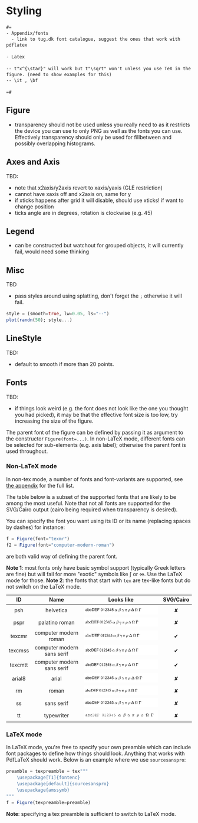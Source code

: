 # Styling

```@meta
#=
- Appendix/fonts
  - link to tug.dk font catalogue, suggest the ones that work with pdflatex

- Latex

-- t"x^{\star}" will work but t"\sqrt" won't unless you use TeX in the figure. (need to show examples for this)
-- \it , \bf

=#
```

## Figure

- transparency should not be used unless you really need to as it restricts the device you can use to only PNG as well as the fonts you can use. Effectively transparency should only be used for fillbetween and possibly overlapping histograms.

## Axes and Axis

TBD:
- note that x2axis/y2axis revert to xaxis/yaxis (GLE restriction)
- cannot have xaxis off and x2axis on, same for y
- if xticks happens after grid it will disable, should use xticks! if want to change position
- ticks angle are in degrees, rotation is clockwise (e.g. 45)

## Legend

- can be constructed but watchout for grouped objects, it will currently fail, would need some thinking

## Misc

TBD
- pass styles around using splatting, don't forget the `;` otherwise it will fail.
```julia
style = (smooth=true, lw=0.05, ls="--")
plot(randn(50); style...)
```

## LineStyle

TBD:
- default to smooth if more than 20 points.

## Fonts
TBD:
- if things look weird (e.g. the font does not look like the one you thought you had picked), it may be that the effective font size is too low, try increasing the size of the figure.

The parent font of the figure can be defined by passing it as argument to the constructor `Figure(font=...)`.
In non-LaTeX mode, different fonts can be selected for sub-elements (e.g. axis label); otherwise the parent font is used throughout.

### Non-LaTeX mode

In non-tex mode, a number of fonts and font-variants are supported, see [the appendix](/appendix/fonts/) for the full list.

The table below is a subset of the supported fonts that are likely to be among the most useful. Note that not all fonts are supported for the SVG/Cairo output (cairo being required when transparency is desired).

You can specify the font you want using its ID or its name (replacing spaces by dashes) for instance:

```julia
f = Figure(font="texmr")
f2 = Figure(font="computer-modern-roman")
```

are both valid way of defining the parent font.

**Note 1**: most fonts only have basic symbol support (typically Greek letters are fine) but will fail for more "exotic" symbols like ∫ or ∞. Use the  LaTeX mode for those.
**Note 2**: the fonts that start with `tex` are tex-like fonts but do not switch on the LaTeX mode.

| ID       | Name | Looks like | SVG/Cairo   |
| :------: | :-----: | :--------: | :---: |
| psh  | helvetica | ![](../assets/fonts/psh.png)              |   ✘   |
| pspr  | palatino roman | ![](../assets/fonts/pspr.png)              |   ✘   |
| texcmr   | computer modern roman | ![](../assets/fonts/texcmr.png)       |   ✔   |
| texcmss  | computer modern sans serif | ![](../assets/fonts/texcmss.png)              |   ✔   |
| texcmtt  | computer modern sans serif | ![](../assets/fonts/texcmss.png)              |   ✔   |
| arial8  | arial | ![](../assets/fonts/arial8.png)              |   ✘   |
| rm       | roman   | ![](../assets/fonts/rm.png)                         |   ✘   |
| ss       | sans serif | ![](../assets/fonts/ss.png)                      |   ✘   |
| tt       | typewriter | ![](../assets/fonts/tt.png)                      |   ✘   |



### LaTeX mode

In LaTeX mode, you're free to specify your own preamble which can include font packages to define how things should look. Anything that works with PdfLaTeX should work.
Below is an example where we use `sourcesanspro`:

```julia
preamble = texpreamble = tex"""
    \usepackage[T1]{fontenc}
    \usepackage[default]{sourcesanspro}
    \usepackage{amssymb}
"""
f = Figure(texpreamble=preamble)
```

**Note**: specifying a tex preamble is sufficient to switch to LaTeX mode.
